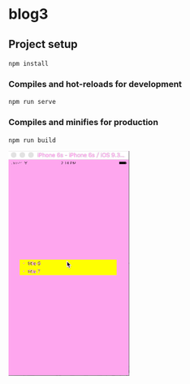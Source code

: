 # blog3

## Project setup

```
npm install
```

### Compiles and hot-reloads for development

```
npm run serve
```

### Compiles and minifies for production

```
npm run build
```

![image](https://github.com/Yesi-hoang/TaoBaoTopLine/blob/master/Gif/TaoBaoTopLineGif.gif)
